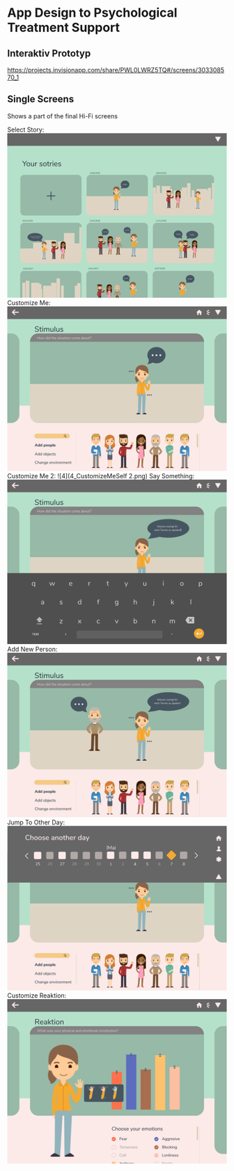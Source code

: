 # App Design to Psychological Treatment Support

## Interaktiv Prototyp
https://projects.invisionapp.com/share/PWL0LWRZ5TQ#/screens/303308570_1

## Single Screens
Shows a part of the final Hi-Fi screens

Select Story:
![1](1_Select_Project.png)
Customize Me:
![3](3_CustomizeMeSelf.png)
Customize Me 2:
![4](4_CustomizeMeSelf 2.png)
Say Something:
![5](7_SaySomething.png)
Add New Person:
![6](8_AddNewPerson.png)
Jump To Other Day:
![7](9_JumpToOtherDate.png)
Customize Reaktion:
![8](10_CustomizeReaktion.png)
